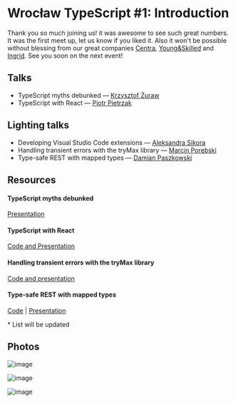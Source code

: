 # Wrocław TypeScript #1: Introduction

Thank you so much joining us! it was awesome to see such great numbers. It was the first meet up, let us know if you liked it. Also it won't be possible without blessing from our great companies [Centra](https://www.centra.com/), [Young&Skilled](https://www.youngskilled.com/#start) and [Ingrid](https://www.ingrid.com/). See you soon on the next event!

## Talks

- TypeScript myths debunked — [Krzysztof Żuraw](https://github.com/krzysztofzuraw)
- TypeScript with React — [Piotr Pietrzak](https://github.com/hasparus)

## Lighting talks

- Developing Visual Studio Code extensions — [Aleksandra Sikora](https://github.com/blackdahila)
- Handling transient errors with the tryMax library — [Marcin Porębski](https://github.com/marcinporebski)
- Type-safe REST with mapped types — [Damian Paszkowski](https://github.com/paszkowskiDamian)

## Resources

#### TypeScript myths debunked

[Presentation](https://speakerdeck.com/krzysztofzuraw/typescript-myths-debunked)

#### TypeScript with React

[Code and Presentation](https://codesandbox.io/s/github/hasparus/react-typescript-talk/)

#### Handling transient errors with the tryMax library

[Code and presentation](https://github.com/marcinporebski/wroTS/tree/master/30.01.2019)

#### Type-safe REST with mapped types

[Code](https://github.com/paszkowskiDamian/ts-api/tree/master) | [Presentation](https://github.com/paszkowskiDamian/mapped-types-presentation)

\* List will be updated

## Photos

![image](https://user-images.githubusercontent.com/15217169/52047763-026cc080-254a-11e9-9364-52dfe15fcaf2.png)

![image](https://user-images.githubusercontent.com/15217169/52047808-1ca69e80-254a-11e9-94ea-68a866df46b3.png)

![image](https://user-images.githubusercontent.com/15217169/52047849-3647e600-254a-11e9-9b52-1426985245c2.png)
